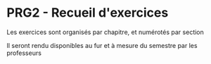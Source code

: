 # PRG2 - Recueil d'exercices

Les exercices sont organisés par chapitre, et numérotés par section

Il seront rendu disponibles au fur et à mesure du semestre par les professeurs
